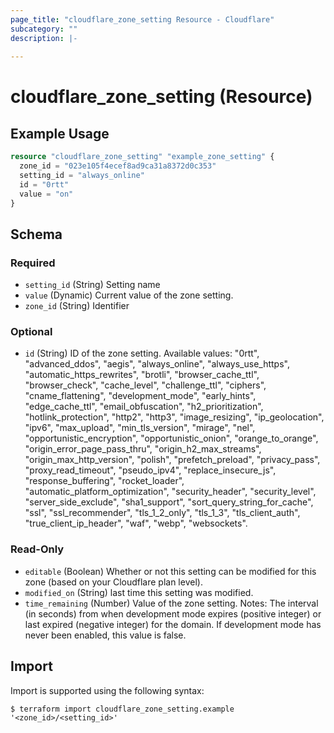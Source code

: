 ```yaml
---
page_title: "cloudflare_zone_setting Resource - Cloudflare"
subcategory: ""
description: |-
  
---
```


# cloudflare_zone_setting (Resource)



## Example Usage

```terraform
resource "cloudflare_zone_setting" "example_zone_setting" {
  zone_id = "023e105f4ecef8ad9ca31a8372d0c353"
  setting_id = "always_online"
  id = "0rtt"
  value = "on"
}
```

<!-- schema generated by tfplugindocs -->
## Schema

### Required

- `setting_id` (String) Setting name
- `value` (Dynamic) Current value of the zone setting.
- `zone_id` (String) Identifier

### Optional

- `id` (String) ID of the zone setting.
Available values: "0rtt", "advanced_ddos", "aegis", "always_online", "always_use_https", "automatic_https_rewrites", "brotli", "browser_cache_ttl", "browser_check", "cache_level", "challenge_ttl", "ciphers", "cname_flattening", "development_mode", "early_hints", "edge_cache_ttl", "email_obfuscation", "h2_prioritization", "hotlink_protection", "http2", "http3", "image_resizing", "ip_geolocation", "ipv6", "max_upload", "min_tls_version", "mirage", "nel", "opportunistic_encryption", "opportunistic_onion", "orange_to_orange", "origin_error_page_pass_thru", "origin_h2_max_streams", "origin_max_http_version", "polish", "prefetch_preload", "privacy_pass", "proxy_read_timeout", "pseudo_ipv4", "replace_insecure_js", "response_buffering", "rocket_loader", "automatic_platform_optimization", "security_header", "security_level", "server_side_exclude", "sha1_support", "sort_query_string_for_cache", "ssl", "ssl_recommender", "tls_1_2_only", "tls_1_3", "tls_client_auth", "true_client_ip_header", "waf", "webp", "websockets".

### Read-Only

- `editable` (Boolean) Whether or not this setting can be modified for this zone (based on your Cloudflare plan level).
- `modified_on` (String) last time this setting was modified.
- `time_remaining` (Number) Value of the zone setting.
Notes: The interval (in seconds) from when development mode expires (positive integer) or last expired (negative integer) for the domain. If development mode has never been enabled, this value is false.

## Import

Import is supported using the following syntax:

```shell
$ terraform import cloudflare_zone_setting.example '<zone_id>/<setting_id>'
```
